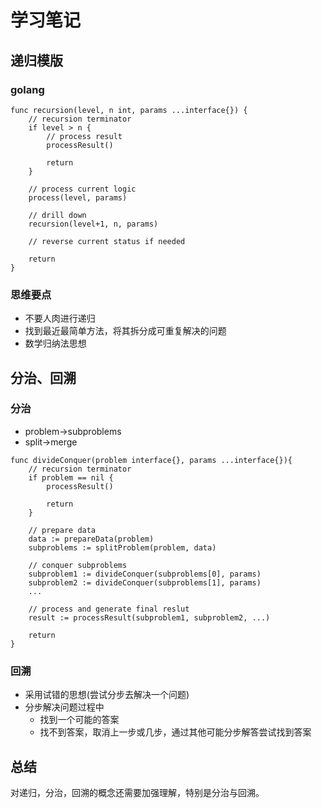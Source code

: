 # 学习笔记

## 递归模版

### golang

```golang
func recursion(level, n int, params ...interface{}) {
    // recursion terminator
    if level > n {
        // process result
        processResult()

        return 
    }

    // process current logic
    process(level, params)

    // drill down
    recursion(level+1, n, params)

    // reverse current status if needed

    return
}
```

### 思维要点

- 不要人肉进行递归
- 找到最近最简单方法，将其拆分成可重复解决的问题
- 数学归纳法思想

## 分治、回溯

### 分治

- problem->subproblems
- split->merge

```golang
func divideConquer(problem interface{}, params ...interface{}){
    // recursion terminator
    if problem == nil {
        processResult()

        return 
    }

    // prepare data
    data := prepareData(problem)
    subproblems := splitProblem(problem, data)

    // conquer subproblems
    subproblem1 := divideConquer(subproblems[0], params)
    subproblem2 := divideConquer(subproblems[1], params)
    ...

    // process and generate final reslut
    result := processResult(subproblem1, subproblem2, ...)

    return
}
```

### 回溯

- 采用试错的思想(尝试分步去解决一个问题)
- 分步解决问题过程中
    - 找到一个可能的答案
    - 找不到答案，取消上一步或几步，通过其他可能分步解答尝试找到答案

## 总结

对递归，分治，回溯的概念还需要加强理解，特别是分治与回溯。